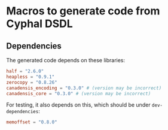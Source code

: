 # Macros to generate code from Cyphal DSDL

## Dependencies

The generated code depends on these libraries:
```toml
half = "2.6.0"
heapless = "0.9.1"
zerocopy = "0.8.26"
canadensis_encoding = "0.3.0" # (version may be incorrect)
canadensis_core = "0.3.0" # (version may be incorrect)
```

For testing, it also depends on this, which should be under `dev-dependencies`:
```toml
memoffset = "0.8.0"
```
